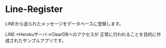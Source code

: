 # Line-Register
LINEから送られたメッセージをデータベースに登録します。

LINE→Herokuサーバ→ClearDBへのアクセスが
正常に行われることを目的に作成されたサンプルアプリです。
